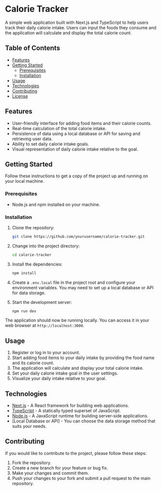 # Calorie Tracker

A simple web application built with Next.js and TypeScript to help users track their daily calorie intake. Users can input the foods they consume and the application will calculate and display the total calorie count.

## Table of Contents

- [Features](#features)
- [Getting Started](#getting-started)
  - [Prerequisites](#prerequisites)
  - [Installation](#installation)
- [Usage](#usage)
- [Technologies](#technologies)
- [Contributing](#contributing)
- [License](#license)

## Features

- User-friendly interface for adding food items and their calorie counts.
- Real-time calculation of the total calorie intake.
- Persistence of data using a local database or API for saving and retrieving user data.
- Ability to set daily calorie intake goals.
- Visual representation of daily calorie intake relative to the goal.

## Getting Started

Follow these instructions to get a copy of the project up and running on your local machine.

### Prerequisites

- Node.js and npm installed on your machine.

### Installation

1. Clone the repository:

   ```bash
   git clone https://github.com/yourusername/calorie-tracker.git
   ```

2. Change into the project directory:

   ```bash
   cd calorie-tracker
   ```

3. Install the dependencies:

   ```bash
   npm install
   ```

4. Create a `.env.local` file in the project root and configure your environment variables. You may need to set up a local database or API for data storage.

5. Start the development server:

   ```bash
   npm run dev
   ```

The application should now be running locally. You can access it in your web browser at `http://localhost:3000`.

## Usage

1. Register or log in to your account.
2. Start adding food items to your daily intake by providing the food name and its calorie count.
3. The application will calculate and display your total calorie intake.
4. Set your daily calorie intake goal in the user settings.
5. Visualize your daily intake relative to your goal.

## Technologies

- [Next.js](https://nextjs.org/) - A React framework for building web applications.
- [TypeScript](https://www.typescriptlang.org/) - A statically typed superset of JavaScript.
- [Node.js](https://nodejs.org/) - A JavaScript runtime for building server-side applications.
- [Local Database or API] - You can choose the data storage method that suits your needs.

## Contributing

If you would like to contribute to the project, please follow these steps:

1. Fork the repository.
2. Create a new branch for your feature or bug fix.
3. Make your changes and commit them.
4. Push your changes to your fork and submit a pull request to the main repository.